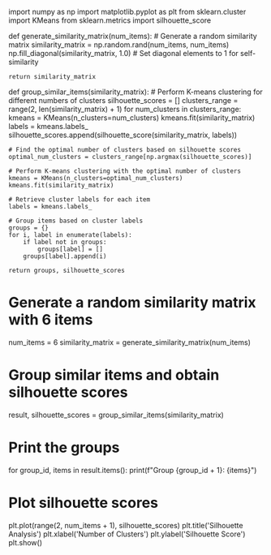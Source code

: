 import numpy as np
import matplotlib.pyplot as plt
from sklearn.cluster import KMeans
from sklearn.metrics import silhouette_score

def generate_similarity_matrix(num_items):
    # Generate a random similarity matrix
    similarity_matrix = np.random.rand(num_items, num_items)
    np.fill_diagonal(similarity_matrix, 1.0)  # Set diagonal elements to 1 for self-similarity

    return similarity_matrix

def group_similar_items(similarity_matrix):
    # Perform K-means clustering for different numbers of clusters
    silhouette_scores = []
    clusters_range = range(2, len(similarity_matrix) + 1)
    for num_clusters in clusters_range:
        kmeans = KMeans(n_clusters=num_clusters)
        kmeans.fit(similarity_matrix)
        labels = kmeans.labels_
        silhouette_scores.append(silhouette_score(similarity_matrix, labels))

    # Find the optimal number of clusters based on silhouette scores
    optimal_num_clusters = clusters_range[np.argmax(silhouette_scores)]

    # Perform K-means clustering with the optimal number of clusters
    kmeans = KMeans(n_clusters=optimal_num_clusters)
    kmeans.fit(similarity_matrix)

    # Retrieve cluster labels for each item
    labels = kmeans.labels_

    # Group items based on cluster labels
    groups = {}
    for i, label in enumerate(labels):
        if label not in groups:
            groups[label] = []
        groups[label].append(i)

    return groups, silhouette_scores

# Generate a random similarity matrix with 6 items
num_items = 6
similarity_matrix = generate_similarity_matrix(num_items)

# Group similar items and obtain silhouette scores
result, silhouette_scores = group_similar_items(similarity_matrix)

# Print the groups
for group_id, items in result.items():
    print(f"Group {group_id + 1}: {items}")

# Plot silhouette scores
plt.plot(range(2, num_items + 1), silhouette_scores)
plt.title('Silhouette Analysis')
plt.xlabel('Number of Clusters')
plt.ylabel('Silhouette Score')
plt.show()

